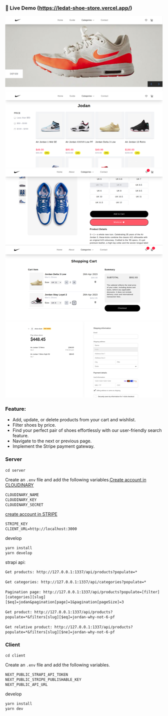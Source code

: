 ### 🚀 Live Demo (https://ledat-shoe-store.vercel.app/)

![shoe-store screenshot](https://raw.githubusercontent.com/le-dat/shoe-store/master/static/screenshot1.png)
![shoe-store screenshot](https://raw.githubusercontent.com/le-dat/shoe-store/master/static/screenshot2.png)
![shoe-store screenshot](https://raw.githubusercontent.com/le-dat/shoe-store/master/static/screenshot3.png)
![shoe-store screenshot](https://raw.githubusercontent.com/le-dat/shoe-store/master/static/screenshot4.png)
![shoe-store screenshot](https://raw.githubusercontent.com/le-dat/shoe-store/master/static/screenshot5.png)

### Feature:

- Add, update, or delete products from your cart and wishlist.
- Filter shoes by price.
- Find your perfect pair of shoes effortlessly with our user-friendly search feature.
- Navigate to the next or previous page.
- Implement the Stripe payment gateway.

### Server

```
cd server
```

Create an `.env` file and add the following variables.[Create account in CLOUDINARY](https://cloudinary.com/)

```
CLOUDINARY_NAME
CLOUDINARY_KEY
CLOUDINARY_SECRET
```

[create account in STRIPE](https://dashboard.stripe.com/test/developers)

```
STRIPE_KEY
CLIENT_URL=http://localhost:3000
```

develop

```
yarn install
yarn develop
```

strapi api:

```
Get products: http://127.0.0.1:1337/api/products?populate=*

Get categories: http://127.0.0.1:1337/api/categories?populate=*

Pagination page: http://127.0.0.1:1337/api/products?populate=[filter][categories][slug][$eq]=jodan&pagination[page]=1&pagination[pageSize]=3

Get product: http://127.0.0.1:1337/api/products?populate=*&filters[slug][$eq]=jordan-why-not-6-pf

Get relative product: http://127.0.0.1:1337/api/products?populate=*&filters[slug][$ne]=jordan-why-not-6-pf
```

### Client

```
cd client
```

Create an `.env` file and add the following variables.

```
NEXT_PUBLIC_STRAPI_API_TOKEN
NEXT_PUBLIC_STRIPE_PUBLISHABLE_KEY
NEXT_PUBLIC_API_URL
```

develop

```
yarn install
yarn dev
```
